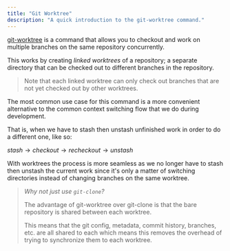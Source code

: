 ```yaml
---
title: "Git Worktree"
description: "A quick introduction to the git-worktree command."
---
```


[git-worktree](https://git-scm.com/docs/git-worktree) is a command that allows you to checkout and work 
on multiple branches on the same repository concurrently.

This works by creating _linked worktrees_ of a repository; a separate 
directory that can be checked out to different branches in the repository.

> Note that each linked worktree can only check out branches that are not 
> yet checked out by other worktrees.

The most common use case for this command is a more convenient alternative 
to the common context switching flow that we do during development.

That is, when we have to stash then unstash unfinished work in order to do a 
different one, like so:

$stash \rightarrow checkout \rightarrow recheckout \rightarrow unstash$

With worktrees the process is more seamless as we no longer have to stash 
then unstash the current work since it's only a matter of switching directories 
instead of changing branches on the same worktree.

> *Why not just use `git-clone`?*
> 
> The advantage of git-worktree over git-clone is that the bare repository is shared 
> between each worktree.
> 
> This means that the git config, metadata, commit history, branches, etc. are all 
> shared to each which means this removes the overhead of trying to synchronize them 
> to each worktree.
